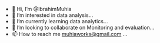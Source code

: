 - 👋 Hi, I’m @IbrahimMuhia
- 👀 I’m interested in data analysis...
- 🌱 I’m currently learning data analytics...
- 💞️ I’m looking to collaborate on Monitoring and evaluation...
- 📫 How to reach me muhiaworks@gmail.com ...

<!---
IbrahimMuhia/IbrahimMuhia is a ✨ special ✨ repository because its `README.md` (this file) appears on your GitHub profile.
You can click the Preview link to take a look at your changes.
--->
